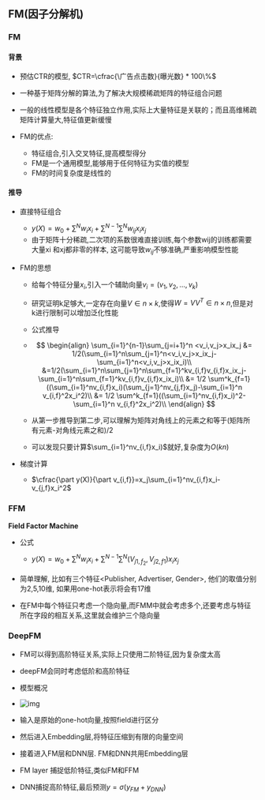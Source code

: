 

## FM(因子分解机)

### FM

#### 背景

- 预估CTR的模型, $CTR=\cfrac{\广告点击数}{曝光数} * 100\%$

- 一种基于矩阵分解的算法,为了解决大规模稀疏矩阵的特征组合问题
- 一般的线性模型是各个特征独立作用,实际上大量特征是关联的；而且高维稀疏矩阵计算量大,特征值更新缓慢
- FM的优点:
  - 特征组合,引入交叉特征,提高模型得分
  - FM是一个通用模型,能够用于任何特征为实值的模型
  - FM的时间复杂度是线性的

#### 推导

- 直接特征组合

  - $y(X)=w_0+\sum^Nw_ix_i+\sum^{N-1}\sum^{N}w_{ij}x_ix_j$
  - 由于矩阵十分稀疏,二次项的系数很难直接训练,每个参数wij的训练都需要大量xi 和xj都非零的样本, 这可能导致$w_{ij}$不够准确,严重影响模型性能

- FM的思想

  - 给每个特征分量$x_i$,引入一个辅助向量$v_i=(v_1,v_2,...,v_k)$

  - 研究证明k足够大,一定存在向量$V \in n \times k$,使得$W = VV^T \in n \times n$,但是对k进行限制可以增加泛化性能

  - 公式推导

  - $$
    \begin{align}
    \sum_{i=1}^{n-1}\sum_{j=i+1}^n <v_i,v_j>x_ix_j
    &= 1/2(\sum_{i=1}^n\sum_{j=1}^n<v_i,v_j>x_ix_j-\sum_{i=1}^n<v_i,v_j>x_ix_i)\\ 
    &=1/2(\sum_{i=1}^n\sum_{j=1}^n\sum_{f=1}^kv_{i,f}v_{i,f}x_ix_j-\sum_{i=1}^n\sum_{f=1}^kv_{i,f}v_{i,f}x_ix_i)\\
    &= 1/2 \sum^k_{f=1}((\sum_{i=1}^nv_{i,f}x_i)(\sum_{j=1}^nv_{j,f}x_j)-\sum_{i=1}^n v_{i,f}^2x_i^2)\\
    &= 1/2 \sum^k_{f=1}((\sum_{i=1}^nv_{i,f}x_i)^2-\sum_{i=1}^n v_{i,f}^2x_i^2)\\
    \end{align}
    $$

  - 从第一步推导到第二步,可以理解为矩阵对角线上的元素之和等于(矩阵所有元素-对角线元素之和)/2

  - 可以发现只要计算$\sum_{i=1}^nv_{i,f}x_i)$就好,复杂度为$O(kn)$

- 梯度计算

  - $\cfrac{\part y(X)}{\part v_{i,f}}=x_j\sum_{i=1}^nv_{i,f}x_i-v_{j,f}x_i^2$

### FFM

**Field Factor Machine**

- 公式
  - $y(X)=w_0+\sum^Nw_ix_i+\sum^{N-1}\sum^{N}(V_{j1,f_2},V_{j2,f1})x_ix_j$

- 简单理解, 比如有三个特征<Publisher, Advertiser, Gender>, 他们的取值分别为2,5,10维, 如果用one-hot表示将会有17维
- 在FM中每个特征只考虑一个隐向量,而FMM中就会考虑多个,还要考虑与特征所在字段的相互关系,这里就会维护三个隐向量

### DeepFM

- FM可以得到高阶特征关系,实际上只使用二阶特征,因为复杂度太高
- deepFM会同时考虑低阶和高阶特征

- 模型概况
- ![img](https://pica.zhimg.com/80/v2-1668503023802fcfd60e0313cd2a84a7_720w.jpg?source=1940ef5c)

- 输入是原始的one-hot向量,按照field进行区分
- 然后进入Embedding层,将特征压缩到有限的向量空间
- 接着进入FM层和DNN层. FM和DNN共用Embedding层
- FM layer 捕捉低阶特征,类似FM和FFM
- DNN捕捉高阶特征,最后预测$y=\sigma(y_{FM}+y_{DNN})$

